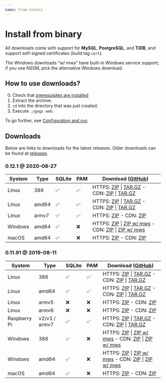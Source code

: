 ```yaml
---
name: From binary
---
```


# Install from binary

All downloads come with support for **MySQL**, **PostgreSQL**, and **TiDB**, and support self-signed certificates (build tag `cert`).

The Windows downloads "w/ mws" have built-in Windows service support; if you use NSSM, pick the alternative Windows download.

## How to use downloads?

0. Check that [prerequisites are installed](/docs/installation)
1. Extract the archive.
2. `cd` into the directory that was just created.
3. Execute `./gogs web`.

To go further, see [Configuration and run](/docs/installation/configuration_and_run.html).

## Downloads

Below are links to downloads for the latest releases. Older downloads can be found at [releases](https://github.com/gogs/gogs/releases).

### 0.12.1 @ 2020-08-27

|System|Type|SQLite|PAM|Download ([GitHub](https://github.com/gogs/gogs/releases/tag/v0.12.1))|
|------|----|------|---|--------|
|Linux|386|✅|✅|HTTPS: [ZIP](https://dl.gogs.io/0.12.1/gogs_0.12.1_linux_386.zip) \| [TAR.GZ](https://dl.gogs.io/0.12.1/gogs_0.12.1_linux_386.tar.gz) - CDN: [ZIP](https://cdn.gogs.io/0.12.1/gogs_0.12.1_linux_386.zip) \| [TAR.GZ](https://cdn.gogs.io/0.12.1/gogs_0.12.1_linux_386.tar.gz)|
|Linux|amd64|✅|✅|HTTPS: [ZIP](https://dl.gogs.io/0.12.1/gogs_0.12.1_linux_amd64.zip) \| [TAR.GZ](https://dl.gogs.io/0.12.1/gogs_0.12.1_linux_amd64.tar.gz) - CDN: [ZIP](https://cdn.gogs.io/0.12.1/gogs_0.12.1_linux_amd64.zip) \| [TAR.GZ](https://cdn.gogs.io/0.12.1/gogs_0.12.1_linux_amd64.tar.gz)|
|Linux|armv7|✅|✅|HTTPS: [ZIP](https://dl.gogs.io/0.12.1/gogs_0.12.1_linux_armv7.zip) - CDN: [ZIP](https://cdn.gogs.io/0.12.1/gogs_0.12.1_linux_armv7.zip)|
|Windows|amd64|✅|❌|HTTPS: [ZIP](https://dl.gogs.io/0.12.1/gogs_0.12.1_windows_amd64.zip) \| [ZIP w/ mws](https://dl.gogs.io/0.12.1/gogs_0.12.1_windows_amd64_mws.zip) - CDN: [ZIP](https://cdn.gogs.io/0.12.1/gogs_0.12.1_windows_amd64.zip) \| [ZIP w/ mws](https://cdn.gogs.io/0.12.1/gogs_0.12.1_windows_amd64_mws.zip)|
|macOS|amd64|✅|❌|HTTPS: [ZIP](https://dl.gogs.io/0.12.1/gogs_0.12.1_darwin_amd64.zip) - CDN: [ZIP](https://cdn.gogs.io/0.12.1/gogs_0.12.1_darwin_amd64.zip)|

### 0.11.91 @ 2019-08-11

|System|Type|SQLite|PAM|Download ([GitHub](https://github.com/gogs/gogs/releases/tag/v0.11.91))|
|------|----|------|---|--------|
|Linux|386|✅|✅|HTTPS: [ZIP](https://dl.gogs.io/0.11.91/gogs_0.11.91_linux_386.zip) \| [TAR.GZ](https://dl.gogs.io/0.11.91/gogs_0.11.91_linux_386.tar.gz) - CDN: [ZIP](https://cdn.gogs.io/0.11.91/gogs_0.11.91_linux_386.zip) \| [TAR.GZ](https://cdn.gogs.io/0.11.91/gogs_0.11.91_linux_386.tar.gz)|
|Linux|amd64|✅|✅|HTTPS: [ZIP](https://dl.gogs.io/0.11.91/gogs_0.11.91_linux_amd64.zip) \| [TAR.GZ](https://dl.gogs.io/0.11.91/gogs_0.11.91_linux_amd64.tar.gz) - CDN: [ZIP](https://cdn.gogs.io/0.11.91/gogs_0.11.91_linux_amd64.zip) \| [TAR.GZ](https://cdn.gogs.io/0.11.91/gogs_0.11.91_linux_amd64.tar.gz)|
|Linux|armv5|❌|❌|HTTPS: [ZIP](https://dl.gogs.io/0.11.91/gogs_0.11.91_linux_armv5.zip) - CDN: [ZIP](https://cdn.gogs.io/0.11.91/gogs_0.11.91_linux_armv5.zip)|
|Linux|armv6|❌|❌|HTTPS: [ZIP](https://dl.gogs.io/0.11.91/gogs_0.11.91_linux_armv6.zip) - CDN: [ZIP](https://cdn.gogs.io/0.11.91/gogs_0.11.91_linux_armv6.zip)|
|Raspberry Pi|v2/v3 / armv7|✅|✅|HTTPS: [ZIP](https://dl.gogs.io/0.11.91/gogs_0.11.91_raspi_armv7.zip) \| [TAR.GZ](https://dl.gogs.io/0.11.91/gogs_0.11.91_raspi_armv7.tar.gz) - CDN: [ZIP](https://cdn.gogs.io/0.11.91/gogs_0.11.91_raspi_armv7.zip) \| [TAR.GZ](https://cdn.gogs.io/0.11.91/gogs_0.11.91_raspi_armv7.tar.gz)|
|Windows|386|✅|❌|HTTPS: [ZIP](https://dl.gogs.io/0.11.91/gogs_0.11.91_windows_386.zip) \| [ZIP w/ mws](https://dl.gogs.io/0.11.91/gogs_0.11.91_windows_386_mws.zip) - CDN: [ZIP](https://cdn.gogs.io/0.11.91/gogs_0.11.91_windows_386.zip) \| [ZIP w/ mws](https://cdn.gogs.io/0.11.91/gogs_0.11.91_windows_386_mws.zip)|
|Windows|amd64|✅|❌|HTTPS: [ZIP](https://dl.gogs.io/0.11.91/gogs_0.11.91_windows_amd64.zip) \| [ZIP w/ mws](https://dl.gogs.io/0.11.91/gogs_0.11.91_windows_amd64_mws.zip) - CDN: [ZIP](https://cdn.gogs.io/0.11.91/gogs_0.11.91_windows_amd64.zip) \| [ZIP w/ mws](https://cdn.gogs.io/0.11.91/gogs_0.11.91_windows_amd64_mws.zip)|
|macOS|amd64|✅|❌|HTTPS: [ZIP](https://dl.gogs.io/0.11.91/gogs_0.11.91_darwin_amd64.zip) - CDN: [ZIP](https://cdn.gogs.io/0.11.91/gogs_0.11.91_darwin_amd64.zip)|
